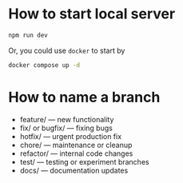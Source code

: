 # How to start local server

```bash
npm run dev
```

Or, you could use `docker` to start by
```bash
docker compose up -d
```
# How to name a branch

- feature/ — new functionality
- fix/ or bugfix/ — fixing bugs
- hotfix/ — urgent production fix
- chore/ — maintenance or cleanup
- refactor/ — internal code changes
- test/ — testing or experiment branches
- docs/ — documentation updates
